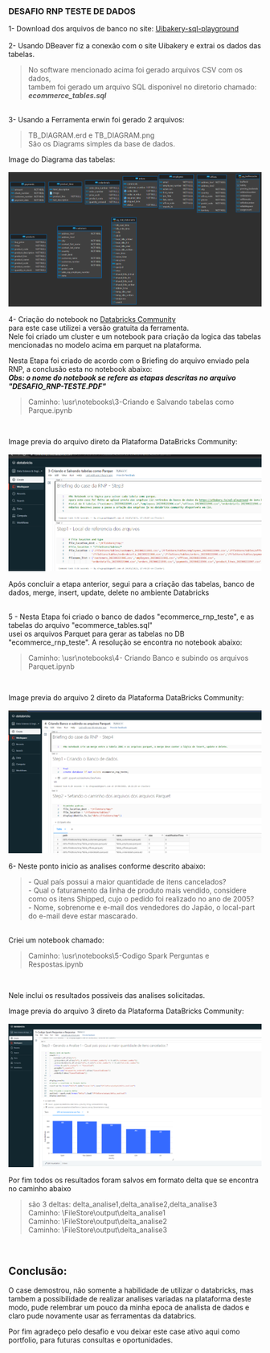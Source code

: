 ### DESAFIO RNP TESTE DE DADOS

1- Download dos arquivos de banco no site:  [Uibakery-sql-playground](https://uibakery.io/sql-playground)<br /><br />
2- Usando DBeaver fiz a conexão com o site Uibakery e extrai os dados das tabelas.
> No software mencionado acima foi gerado arquivos CSV com os dados,<br /> tambem foi gerado um arquivo SQL disponivel no diretorio chamado: ***ecommerce_tables.sql***
<br />
3- Usando a Ferramenta erwin foi gerado 2 arquivos:<br />
<blockquote>TB_DIAGRAM.erd e TB_DIAGRAM.png <br /> São os Diagrams simples da base de dados.</blockquote>

Image do Diagrama das tabelas: <br /><br />
![Screenshot](TB_DIAGRAM.png)<br />

4- Criação do notebook no [Databricks Community](https://community.cloud.databricks.com/) <br />
para este case utilizei a versão gratuita da ferramenta. <br /> Nele foi criado um cluster e um notebook para criação da logica 
das tabelas mencionadas no modelo acima em parquet na plataforma.<br />

Nesta Etapa foi criado de acordo com o Briefing do arquivo enviado pela RNP, a conclusão esta no notebook abaixo: <br />
***Obs: o nome do notebook se refere as etapas descritas no arquivo "DESAFIO_RNP-TESTE.PDF"***
<blockquote>Caminho: \usr\notebooks\3-Criando e Salvando tabelas como Parque.ipynb</blockquote>
<br />

Image previa do arquivo direto da Plataforma DataBricks Community: <br /><br />
![Screenshot](1-NotebookCriado_na_ferramenta.png)<br />

Após concluir a etapa anterior, segui para a criação das tabelas, banco de dados, merge, insert, update, delete no ambiente Databricks <br />
<br />

5 - Nesta Etapa foi criado o banco de dados "ecommerce_rnp_teste", e as tabelas do arquivo "ecommerce_tables.sql"<br />
usei os arquivos Parquet para gerar as tabelas no DB "ecommerce_rnp_teste". A resolução se encontra no notebook abaixo:<br />

<blockquote>Caminho: \usr\notebooks\4- Criando Banco e subindo os arquivos Parquet.ipynb</blockquote>
<br />

Image previa do arquivo 2 direto da Plataforma DataBricks Community: <br /><br />
![Screenshot](2-NotebookCriando_banco_m_u_i_d.png)<br />

6- Neste ponto inicio as analises conforme descrito abaixo:
<blockquote>
  - Qual país possui a maior quantidade de itens cancelados? <br />
  - Qual o faturamento da linha de produto mais vendido, considere como os itens Shipped, cujo o pedido foi realizado no ano de 2005? <br />
  - Nome, sobrenome e e-mail dos vendedores do Japão, o local-part do e-mail deve estar mascarado.
</blockquote>
<br />
Criei um notebook chamado:
<blockquote>Caminho: \usr\notebooks\5-Codigo Spark Perguntas e Respostas.ipynb</blockquote>
<br />

Nele inclui os resultados possiveis das analises solicitadas.<br />

Image previa do arquivo 3 direto da Plataforma DataBricks Community: <br /><br />
![Screenshot](3-NotebookGerando_analises.png)<br />

Por fim todos os resultados foram salvos em formato delta que se encontra no caminho abaixo <br />
<blockquote>são 3 deltas: delta_analise1,delta_analise2,delta_analise3 <br />  
Caminho: \FileStore\output\delta_analise1<br />
Caminho: \FileStore\output\delta_analise2<br />
Caminho: \FileStore\output\delta_analise3<br /></blockquote>
<br />

## Conclusão:
O case demostrou, não somente a habilidade de utilizar o databricks, mas tambem a possibilidade de realizar analises variadas na plataforma
deste modo, pude relembrar um pouco da minha epoca de analista de dados e claro pude novamente usar as ferramentas da databrics.<br />

Por fim agradeço pelo desafio e vou deixar este case ativo aqui como portfolio, para futuras consultas e oportunidades.



